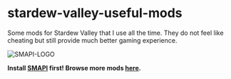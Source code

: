 # stardew-valley-useful-mods
Some mods for Stardew Valley that I use all the time. They do not feel like cheating but still provide much better gaming experience. 

![SMAPI-LOGO](https://smapi.io/Content/images/pufferchick.svg)

**Install [SMAPI](https://smapi.io/) first! Browse more mods [here](https://smapi.io/mods).**